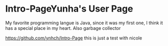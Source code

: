 

# Intro-PageYunha's User Page


My favorite programming langue is Java, since it was my first one, I think it has a special place in my heart.
Also garbage collector

https://github.com/ynhch/Intro-Page
this is just a test with nicole

